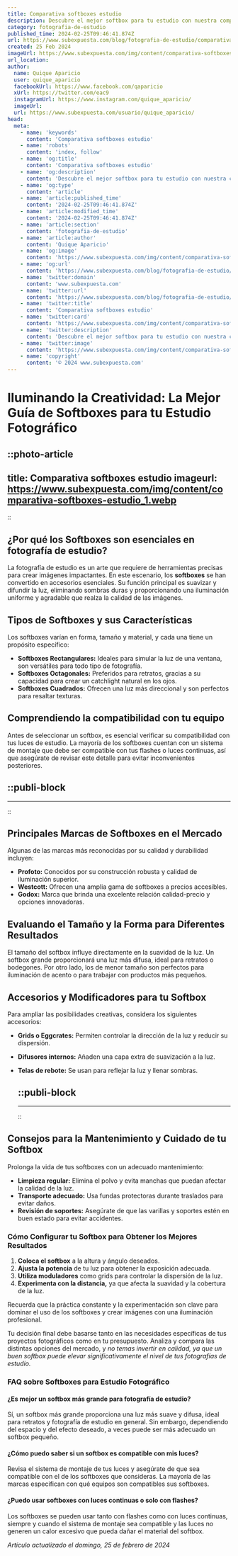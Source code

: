 ```yaml
---
title: Comparativa softboxes estudio
description: Descubre el mejor softbox para tu estudio con nuestra comparativa detallada. Calidad y precio para iluminar tus proyectos como profesional.
category: fotografia-de-estudio
published_time: 2024-02-25T09:46:41.874Z
url: https://www.subexpuesta.com/blog/fotografia-de-estudio/comparativa-softboxes-estudio
created: 25 Feb 2024
imageUrl: https://www.subexpuesta.com/img/content/comparativa-softboxes-estudio_1.webp
url_location:
author:
  name: Quique Aparicio
  user: quique_aparicio
  facebookUrl: https://www.facebook.com/qaparicio
  xUrl: https://twitter.com/eac9
  instagramUrl: https://www.instagram.com/quique_aparicio/
  imageUrl: 
  url: https://www.subexpuesta.com/usuario/quique_aparicio/
head:
  meta:
    - name: 'keywords'
      content: 'Comparativa softboxes estudio'
    - name: 'robots'
      content: 'index, follow'
    - name: 'og:title'
      content: 'Comparativa softboxes estudio'
    - name: 'og:description'
      content: 'Descubre el mejor softbox para tu estudio con nuestra comparativa detallada. Calidad y precio para iluminar tus proyectos como profesional.'
    - name: 'og:type'
      content: 'article'
    - name: 'article:published_time'
      content: '2024-02-25T09:46:41.874Z'
    - name: 'article:modified_time'
      content: '2024-02-25T09:46:41.874Z'
    - name: 'article:section'
      content: 'fotografia-de-estudio'
    - name: 'article:author'
      content: 'Quique Aparicio'
    - name: 'og:image'
      content: 'https://www.subexpuesta.com/img/content/comparativa-softboxes-estudio_1.webp'
    - name: 'og:url'
      content: 'https://www.subexpuesta.com/blog/fotografia-de-estudio/comparativa-softboxes-estudio'
    - name: 'twitter:domain'
      content: 'www.subexpuesta.com'
    - name: 'twitter:url'
      content: 'https://www.subexpuesta.com/blog/fotografia-de-estudio/comparativa-softboxes-estudio'
    - name: 'twitter:title'
      content: 'Comparativa softboxes estudio'
    - name: 'twitter:card'
      content: 'https://www.subexpuesta.com/img/content/comparativa-softboxes-estudio_1.webp'
    - name: 'twitter:description'
      content: 'Descubre el mejor softbox para tu estudio con nuestra comparativa detallada. Calidad y precio para iluminar tus proyectos como profesional.'
    - name: 'twitter:image'
      content: 'https://www.subexpuesta.com/img/content/comparativa-softboxes-estudio_1.webp'
    - name: 'copyright'
      content: '© 2024 www.subexpuesta.com'
---
```

# Iluminando la Creatividad: La Mejor Guía de Softboxes para tu Estudio Fotográfico


::photo-article
---
title: Comparativa softboxes estudio
imageurl: https://www.subexpuesta.com/img/content/comparativa-softboxes-estudio_1.webp
---
::


## ¿Por qué los Softboxes son esenciales en fotografía de estudio?

La fotografía de estudio es un arte que requiere de herramientas precisas para crear imágenes impactantes. En este escenario, los **softboxes** se han convertido en accesorios esenciales. Su función principal es suavizar y difundir la luz, eliminando sombras duras y proporcionando una iluminación uniforme y agradable que realza la calidad de las imágenes.

## Tipos de Softboxes y sus Características

Los softboxes varían en forma, tamaño y material, y cada una tiene un propósito específico:

- **Softboxes Rectangulares:** Ideales para simular la luz de una ventana, son versátiles para todo tipo de fotografía.
- **Softboxes Octagonales:** Preferidos para retratos, gracias a su capacidad para crear un catchlight natural en los ojos.
- **Softboxes Cuadrados:** Ofrecen una luz más direccional y son perfectos para resaltar texturas.
  
## Comprendiendo la compatibilidad con tu equipo

Antes de seleccionar un softbox, es esencial verificar su compatibilidad con tus luces de estudio. La mayoría de los softboxes cuentan con un sistema de montaje que debe ser compatible con tus flashes o luces continuas, así que asegúrate de revisar este detalle para evitar inconvenientes posteriores.


  ::publi-block
  ---
  ---
  ::
  
  
## Principales Marcas de Softboxes en el Mercado

Algunas de las marcas más reconocidas por su calidad y durabilidad incluyen:

- **Profoto:** Conocidos por su construcción robusta y calidad de iluminación superior.
- **Westcott:** Ofrecen una amplia gama de softboxes a precios accesibles.
- **Godox:** Marca que brinda una excelente relación calidad-precio y opciones innovadoras.

## Evaluando el Tamaño y la Forma para Diferentes Resultados

El tamaño del softbox influye directamente en la suavidad de la luz. Un softbox grande proporcionará una luz más difusa, ideal para retratos o bodegones. Por otro lado, los de menor tamaño son perfectos para iluminación de acento o para trabajar con productos más pequeños.

## Accesorios y Modificadores para tu Softbox

Para ampliar las posibilidades creativas, considera los siguientes accesorios:

- **Grids o Eggcrates:** Permiten controlar la dirección de la luz y reducir su dispersión.
- **Difusores internos:** Añaden una capa extra de suavización a la luz.
- **Telas de rebote:** Se usan para reflejar la luz y llenar sombras.


  ::publi-block
  ---
  ---
  ::
  
  
## Consejos para la Mantenimiento y Cuidado de tu Softbox

Prolonga la vida de tus softboxes con un adecuado mantenimiento:

- **Limpieza regular:** Elimina el polvo y evita manchas que puedan afectar la calidad de la luz.
- **Transporte adecuado:** Usa fundas protectoras durante traslados para evitar daños.
- **Revisión de soportes:** Asegúrate de que las varillas y soportes estén en buen estado para evitar accidentes.

### Cómo Configurar tu Softbox para Obtener los Mejores Resultados

1. **Coloca el softbox** a la altura y ángulo deseados.
2. **Ajusta la potencia** de tu luz para obtener la exposición adecuada.
3. **Utiliza moduladores** como grids para controlar la dispersión de la luz.
4. **Experimenta con la distancia,** ya que afecta la suavidad y la cobertura de la luz.

Recuerda que la práctica constante y la experimentación son clave para dominar el uso de los softboxes y crear imágenes con una iluminación profesional.

Tu decisión final debe basarse tanto en las necesidades específicas de tus proyectos fotográficos como en tu presupuesto. Analiza y compara las distintas opciones del mercado, y *no temas invertir en calidad, ya que un buen softbox puede elevar significativamente el nivel de tus fotografías de estudio.*

### FAQ sobre Softboxes para Estudio Fotográfico

#### ¿Es mejor un softbox más grande para fotografía de estudio?
Sí, un softbox más grande proporciona una luz más suave y difusa, ideal para retratos y fotografía de estudio en general. Sin embargo, dependiendo del espacio y del efecto deseado, a veces puede ser más adecuado un softbox pequeño.

#### ¿Cómo puedo saber si un softbox es compatible con mis luces?
Revisa el sistema de montaje de tus luces y asegúrate de que sea compatible con el de los softboxes que consideras. La mayoría de las marcas especifican con qué equipos son compatibles sus softboxes.

#### ¿Puedo usar softboxes con luces continuas o solo con flashes?
Los softboxes se pueden usar tanto con flashes como con luces continuas, siempre y cuando el sistema de montaje sea compatible y las luces no generen un calor excesivo que pueda dañar el material del softbox.

_Artículo actualizado el domingo, 25 de febrero de 2024_